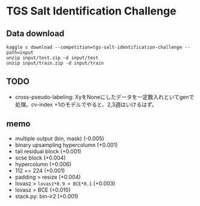 # TGS Salt Identification Challenge

## Data download

    kaggle c download --competition=tgs-salt-identification-challenge --path=input
    unzip input/test.zip -d input/test
    unzip input/train.zip -d input/train

## TODO

- cross-pseudo-labeling: XyをNoneにしたデータを一定数入れといてgenで処理。cv-index +1のモデルでやると、2,3週はいけるはず。


## memo

- multiple output (bin, mask) (-0.005)
- binary upsampling hypercolumn (+0.001)
- tail residual block (+0.001)
- scse block (+0.004)
- hypercolumn (+0.006)
- 112 == 224 (+0.001)
- padding > resize (+0.004)
- lovasz > `lovasz*0.9 + BCE*0.1` (+0.003)
- lovasz > BCE (+0.010)
- stack.py: bin-ir2 (+0.001)

